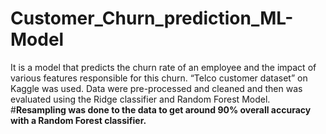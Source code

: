 # Customer_Churn_prediction_ML-Model

It is a model that predicts the churn rate of an employee and the impact of various features responsible for this churn. 
“Telco customer dataset” on Kaggle was used.
Data were pre-processed and cleaned and then was evaluated using the Ridge classifier and Random Forest Model.
#**Resampling was done to the data to get around 90%  overall accuracy with a Random Forest classifier.**
